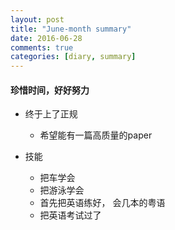 ```yaml
---
layout: post
title: "June-month summary"
date: 2016-06-28
comments: true
categories: [diary, summary]
---
```

#### 珍惜时间，好好努力

 * 终于上了正规
   - 希望能有一篇高质量的paper
 
 * 技能
   - 把车学会
   - 把游泳学会
   - 首先把英语练好， 会几本的粤语
   - 把英语考试过了